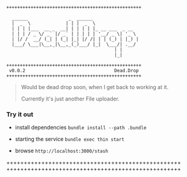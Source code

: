 ```
++++++++++++++++++++++++++++++++++++++++++++++++++

  ______               _  ______
  |  _  \             | | |  _  \
  | | | |___  __ _  __| | | | | |_ __ ___  _ __
  | | | / _ \/ _` |/ _` | | | | | '__/ _ \| '_ \
  | |/ /  __/ (_| | (_| |_| |/ /| | | (_) | |_) |
  |___/ \___|\__,_|\__,_(_)___/ |_|  \___/| .__/
                                        | |
                                        |_|

++++++++++++++++++++++++++++++++++++++++++++++++++
 v0.0.2                                 Dead.Drop
++++++++++++++++++++++++++++++++++++++++++++++++++
```

> Would be dead drop soon, when I get back to working at it.
>
> Currently it's just another File uploader.

### Try it out

* install dependencies `bundle install --path .bundle`

* starting the service `bundle exec thin start`

* browse `http://localhost:3000/stash`

++++++++++++++++++++++++++++++++++++++++++++++++++
++++++++++++++++++++++++++++++++++++++++++++++++++
